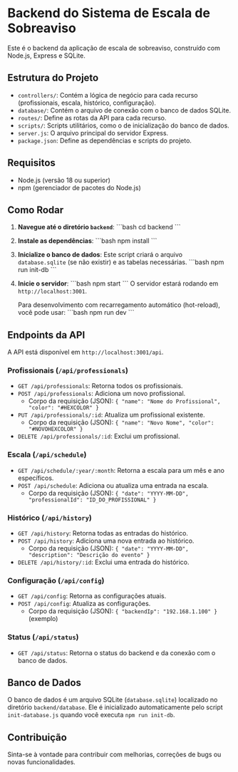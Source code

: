 # Backend do Sistema de Escala de Sobreaviso

Este é o backend da aplicação de escala de sobreaviso, construído com Node.js, Express e SQLite.

## Estrutura do Projeto

- `controllers/`: Contém a lógica de negócio para cada recurso (profissionais, escala, histórico, configuração).
- `database/`: Contém o arquivo de conexão com o banco de dados SQLite.
- `routes/`: Define as rotas da API para cada recurso.
- `scripts/`: Scripts utilitários, como o de inicialização do banco de dados.
- `server.js`: O arquivo principal do servidor Express.
- `package.json`: Define as dependências e scripts do projeto.

## Requisitos

- Node.js (versão 18 ou superior)
- npm (gerenciador de pacotes do Node.js)

## Como Rodar

1.  **Navegue até o diretório `backend`**:
    \`\`\`bash
    cd backend
    \`\`\`

2.  **Instale as dependências**:
    \`\`\`bash
    npm install
    \`\`\`

3.  **Inicialize o banco de dados**:
    Este script criará o arquivo `database.sqlite` (se não existir) e as tabelas necessárias.
    \`\`\`bash
    npm run init-db
    \`\`\`

4.  **Inicie o servidor**:
    \`\`\`bash
    npm start
    \`\`\`
    O servidor estará rodando em `http://localhost:3001`.

    Para desenvolvimento com recarregamento automático (hot-reload), você pode usar:
    \`\`\`bash
    npm run dev
    \`\`\`

## Endpoints da API

A API está disponível em `http://localhost:3001/api`.

### Profissionais (`/api/professionals`)

-   `GET /api/professionals`: Retorna todos os profissionais.
-   `POST /api/professionals`: Adiciona um novo profissional.
    -   Corpo da requisição (JSON): `{ "name": "Nome do Profissional", "color": "#HEXCOLOR" }`
-   `PUT /api/professionals/:id`: Atualiza um profissional existente.
    -   Corpo da requisição (JSON): `{ "name": "Novo Nome", "color": "#NOVOHEXCOLOR" }`
-   `DELETE /api/professionals/:id`: Exclui um profissional.

### Escala (`/api/schedule`)

-   `GET /api/schedule/:year/:month`: Retorna a escala para um mês e ano específicos.
-   `POST /api/schedule`: Adiciona ou atualiza uma entrada na escala.
    -   Corpo da requisição (JSON): `{ "date": "YYYY-MM-DD", "professionalId": "ID_DO_PROFISSIONAL" }`

### Histórico (`/api/history`)

-   `GET /api/history`: Retorna todas as entradas do histórico.
-   `POST /api/history`: Adiciona uma nova entrada ao histórico.
    -   Corpo da requisição (JSON): `{ "date": "YYYY-MM-DD", "description": "Descrição do evento" }`
-   `DELETE /api/history/:id`: Exclui uma entrada do histórico.

### Configuração (`/api/config`)

-   `GET /api/config`: Retorna as configurações atuais.
-   `POST /api/config`: Atualiza as configurações.
    -   Corpo da requisição (JSON): `{ "backendIp": "192.168.1.100" }` (exemplo)

### Status (`/api/status`)

-   `GET /api/status`: Retorna o status do backend e da conexão com o banco de dados.

## Banco de Dados

O banco de dados é um arquivo SQLite (`database.sqlite`) localizado no diretório `backend/database`. Ele é inicializado automaticamente pelo script `init-database.js` quando você executa `npm run init-db`.

## Contribuição

Sinta-se à vontade para contribuir com melhorias, correções de bugs ou novas funcionalidades.
